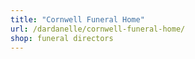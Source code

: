 ```yaml
---
title: "Cornwell Funeral Home"
url: /dardanelle/cornwell-funeral-home/
shop: funeral directors
---
```

